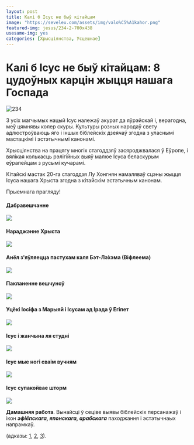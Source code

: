 ```yaml
---
layout: post
title: Калі б Ісус не быў кітайцам
image: "https://seveleu.com/assets/img/valo%C5%A1kahor.png"
featured-img: jesus/234-2-700x438
usesame-img: yes
categories: [Хрысціянства, Усцешнае]
---
```



# Калі б Ісус не быў кітайцам: 8 цудоўных карцін жыцця нашага Госпада



![](/ublozie/assets/img/posts/jesus/234-2-700x438.jpg "234")


З усіх магчымых нацый Ісус належаў акурат да яўрэйскай і, верагодна, меў цямнявы колер скуры. Культуры розных народаў свету адлюстроўваюць яго і іншых біблейскіх дзеячаў згодна з уласнымі мастацкімі і эстэтычнымі канонамі.

Хрысціянства на працягу многіх стагоддзяў засяроджвалася ў Еўропе, і вялікая колькасць рэлігійных выяў малюе Ісуса беласкурым еўрапейцам з русымі кучарамі.


Кітайскі мастак 20-га стагоддзя Лу Хонгнян намаляваў сцэны жыцця Ісуса нашага Хрыста згодна з кітайскім эстэтычным канонам.

Прыемнага прагляду!


#### Дабравешчанне

![](/ublozie/assets/img/posts/jesus/2.jpg)


#### Нараджэнне Хрыста

![](/ublozie/assets/img/posts/jesus/1-2.jpg)

#### Анёл з'яўляецца пастухам каля Бэт-Лэ́хэма (Віфлеема)

![](/ublozie/assets/img/posts/jesus/3.jpg)

#### Пакланенне вешчуноў

![](/ublozie/assets/img/posts/jesus/4.jpg)

#### Уцёкі Іосіфа з Марыяй і Ісусам ад Ірада ў Егіпет 

![](/ublozie/assets/img/posts/jesus/5.jpg)

#### Ісус і жанчына ля студні

![](/ublozie/assets/img/posts/jesus/6.jpg)

#### Ісус мые ногі сваім вучням

![](/ublozie/assets/img/posts/jesus/7.jpg)

#### Ісус супакойвае шторм

![](/ublozie/assets/img/posts/jesus/8.jpg)

**Дамашняя работа**. Вынайсці ў сеціве выявы біблейскіх персанажаў і ікон ***эфіёпскага, японскага, арабскага*** паходжання і эстэтычнаых напрамкаў.

(адказы: [1](https://www.google.com/search?q=ethiopian+orthodox+icons&tbm=isch), [2](https://www.google.com/search?q=japanese+christian+icons&tbm=isch), [3](https://www.google.com/search?q=arabic+orthodox+icons&tbm=isch)).
